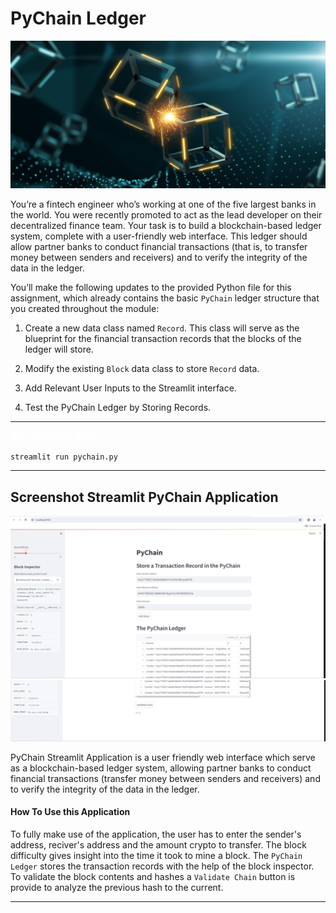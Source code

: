 # PyChain Ledger

![alt=""](Images/application-image.png)

You’re a fintech engineer who’s working at one of the five largest banks in the world. You were recently promoted to act as the lead developer on their decentralized finance team. Your task is to build a blockchain-based ledger system, complete with a user-friendly web interface. This ledger should allow partner banks to conduct financial transactions (that is, to transfer money between senders and receivers) and to verify the integrity of the data in the ledger.

You’ll make the following updates to the provided Python file for this assignment, which already contains the basic `PyChain` ledger structure that you created throughout the module:

1. Create a new data class named `Record`. This class will serve as the blueprint for the financial transaction records that the blocks of the ledger will store.

2. Modify the existing `Block` data class to store `Record` data.

3. Add Relevant User Inputs to the Streamlit interface.

4. Test the PyChain Ledger by Storing Records.

---

    
<span style="color:white;font-weight:100;font-size:15px">
    <b>Run Streamlit App:</b>
</span>

    streamlit run pychain.py

---

## Screenshot Streamlit PyChain Application 
![alt=""](Images/Streamlit_Screenshot.png)
![alt=""](Images/Streamlit_Screenshotc.png)

PyChain Streamlit Application is a user friendly web interface which serve as a blockchain-based ledger system, allowing partner banks to conduct financial transactions (transfer money between senders and receivers) and to verify the integrity of the data in the ledger.

#### How To Use this Application

To fully make use of the application, the user has to enter the sender's address, reciver's address and the amount crypto to transfer. The block difficulty gives insight into the time it took to mine a block. The `PyChain Ledger` stores the transaction records with the help of the block inspector. To validate the block contents and hashes a `Validate Chain` button is provide to analyze the previous hash to the current.  

---


